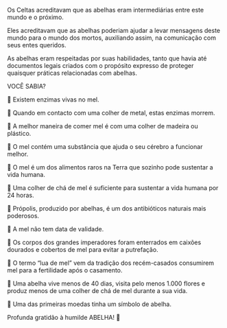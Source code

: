 Os Celtas acreditavam que as abelhas eram intermediárias entre este mundo e o próximo.

Eles acreditavam que as abelhas poderiam ajudar a levar mensagens deste mundo para o mundo dos mortos, auxiliando assim, na comunicação com seus entes queridos.

As abelhas eram respeitadas por suas habilidades, tanto que havia até documentos legais criados com o propósito expresso de proteger quaisquer práticas relacionadas com abelhas.

VOCÊ SABIA?

🐝 Existem enzimas vivas no mel.

🐝 Quando em contacto com uma colher de metal, estas enzimas morrem.

🐝 A melhor maneira de comer mel é com uma colher de madeira ou plástico.

🐝 O mel contém uma substância que ajuda o seu cérebro a funcionar melhor.

🐝 O mel é um dos alimentos raros na Terra que sozinho pode sustentar a vida humana.

🐝 Uma colher de chá de mel é suficiente para sustentar a vida humana por 24 horas.

🐝 Própolis, produzido por abelhas, é um dos antibióticos naturais mais poderosos.

🐝 A mel não tem data de validade.

🐝 Os corpos dos grandes imperadores foram enterrados em caixões dourados e cobertos de mel para evitar a putrefação.

🐝 O termo “lua de mel” vem da tradição dos recém-casados consumirem mel para a fertilidade após o casamento.

🐝 Uma abelha vive menos de 40 dias, visita pelo menos 1.000 flores e produz menos de uma colher de chá de mel durante a sua vida.

🐝 Uma das primeiras moedas tinha um símbolo de abelha.

Profunda gratidão à humilde ABELHA! 🐝
 
